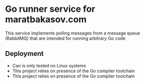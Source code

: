 # Go runner service for maratbakasov.com

This service implements polling messages from a message queue (RabbitMQ) that are intended for running arbitrary Go code

## Deployment

- Can is only tested on Linux systems
- This project relies on presence of the Go compiler toolchain
- This project relies on presence of the Go compiler toolchain

